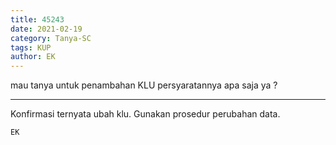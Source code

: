 ```yaml
---
title: 45243
date: 2021-02-19
category: Tanya-SC
tags: KUP
author: EK
---
```


mau tanya untuk penambahan KLU persyaratannya apa saja ya ?

---

Konfirmasi ternyata ubah klu. Gunakan prosedur perubahan data.

`EK`
